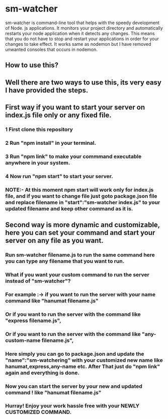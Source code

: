 # sm-watcher
sm-watcher is  command-line tool that helps with the speedy development of Node. js applications. 
It monitors your project directory and automatically restarts your node application when it detects any changes. 
This means that you do not have to stop and restart your applications in order for your changes to take effect.
It works same as nodemon but I have removed unwanted consoles that occurs in nodemon.

## How to use this?
## Well there are two ways to use this, its very easy I have provided the steps.

## First way if you want to start your server on index.js file only or any fixed file.
### 1 First clone this repository
### 2 Run "npm install" in your terminal.
### 3 Run "npm link" to make your commmand executable anywhere in your system.
### 4 Now run "npm start" to start your server.

### NOTE:- At this moment npm start will work only for index.js file, and if you want to change file just goto package.json file and replace filename in "start":"sm-watcher index.js" to your updated filename and keep other command as it is.


## Second way is more dynamic and customizable, here you can set your command and start your server on any file as you want.

### Run sm-watcher filename.js to run the same command here you can type any filename that you want to run.

### What if you want your custom command to run the server instead of "sm-watcher"?
### For example :-> if you want to run the server with your name command like "hanumat filename.js"
### Or if you want to run the server with the command like "express filename.js",
### Or if you want to run the server with the command like "any-custom-name filename.js",
### Here simply you can go to package.json and update the "name":"sm-watchering" with your customized new name like hanumat,express,any-name etc. After That just do "npm link" again and everything is done.
### Now you can start the server by your new and updated command ! like "hanumat filename.js"
### Hurray! Enjoy your work hassle free with your NEWLY CUSTOMIZED COMMAND.





